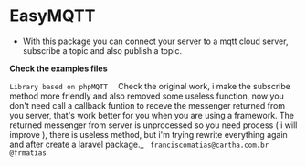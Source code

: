 # EasyMQTT

  - With this package you can connect your server to a mqtt cloud server, subscribe a topic and also publish a topic.


****Check the examples files****

`Library based on phpMQTT 
` Check the original work, i make the subscribe method more friendly and also removed some useless function, now you don't need call a callback funtion to receve the messenger returned from you server, that's work better for you when you are using a framework. 
The returned messenger from server is unprocessed so you need process ( i will improve ), there is useless method, but i'm trying rewrite everything again and after create a laravel package._ 
`
franciscomatias@cartha.com.br
@frmatias`
